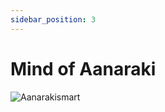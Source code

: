 ```yaml
---
sidebar_position: 3
---
```


# Mind of Aanaraki

![Aanarakismart](https://vwiki.valorserver.com/api/item/picture/mind%20of%20aanaraki)
